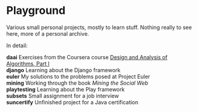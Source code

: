 Playground
==========

Various small personal projects, mostly to learn stuff. Nothing really to see here, more of a personal archive.

In detail:

**daai** Exercises from the Coursera course [Design and Analysis of Algorithms, Part I](https://www.coursera.org/course/algo)  
**django** Learning about the Django framework  
**euler** My solutions to the problems posed at Project Euler  
**mining** Working through the book *Mining the Social Web*  
**playtesting** Learning about the Play framework  
**subsets** Small assignment for a job interview  
**suncertify** Unfinished project for a Java certification  
